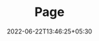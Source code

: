 ---
title: "Page"
date: 2022-06-22T13:46:25+05:30
layout: "server-cir-no-response/page1"
pageNo: 1
---